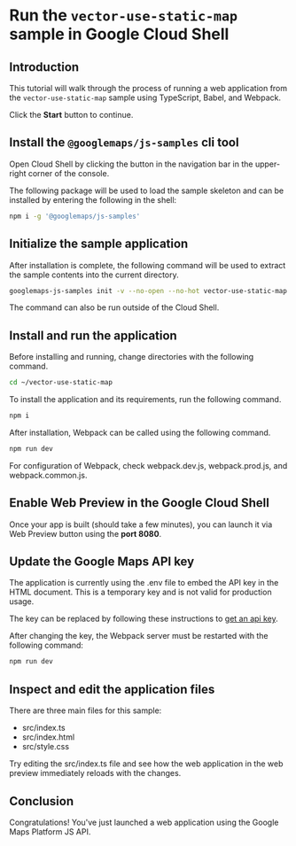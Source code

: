 # Run the `vector-use-static-map` sample in Google Cloud Shell

<walkthrough-tutorial-duration duration="10"/>

## Introduction

This tutorial will walk through the process of running a web application from
the `vector-use-static-map` sample using TypeScript, Babel, and Webpack.

Click the **Start** button to continue.

## Install the `@googlemaps/js-samples` cli tool

Open Cloud Shell by clicking the
<walkthrough-cloud-shell-icon></walkthrough-cloud-shell-icon> button in the
navigation bar in the upper-right corner of the console.

The following package will be used to load the sample skeleton and can be
installed by entering the following in the shell:

```bash
npm i -g '@googlemaps/js-samples'
```

## Initialize the sample application

After installation is complete, the following command will be used to extract
the sample contents into the current directory.

```bash
googlemaps-js-samples init -v --no-open --no-hot vector-use-static-map ~/vector-use-static-map
```

The command can also be run outside of the Cloud Shell.

## Install and run the application

Before installing and running, change directories with the following command.

```bash
cd ~/vector-use-static-map
```

To install the application and its requirements, run the following command.

```bash
npm i
```

After installation, Webpack can be called using the following command.

```bash
npm run dev
```

For configuration of Webpack, check
<walkthrough-editor-open-file filePath="vector-use-static-map/webpack.dev.js">webpack.dev.js</walkthrough-editor-open-file>,
<walkthrough-editor-open-file filePath="vector-use-static-map/webpack.prod.js">webpack.prod.js</walkthrough-editor-open-file>,
and
<walkthrough-editor-open-file filePath="vector-use-static-map/webpack.common.js">webpack.common.js</walkthrough-editor-open-file>.

## Enable Web Preview in the Google Cloud Shell

Once your app is built (should take a few minutes), you can launch it via
<walkthrough-spotlight-pointer target="cloudshell" spotlightId="devshell-web-preview-button">Web
Preview button</walkthrough-spotlight-pointer> using the **port 8080**.

## Update the Google Maps API key

The application is currently using the
<walkthrough-editor-open-file filePath="vector-use-static-map/.env">.env</walkthrough-editor-open-file>
file to embed the API key in the HTML document. This is a temporary key and is
not valid for production usage.

The key can be replaced by following these instructions to
[get an api key](https://developers.google.com/maps/documentation/javascript/get-api-key).

After changing the key, the Webpack server must be restarted with the following
command:

```bash
npm run dev
```

## Inspect and edit the application files

There are three main files for this sample:

*   <walkthrough-editor-open-file filePath="vector-use-static-map/src/index.ts">src/index.ts</walkthrough-editor-open-file>
*   <walkthrough-editor-open-file filePath="vector-use-static-map/src/index.html">src/index.html</walkthrough-editor-open-file>
*   <walkthrough-editor-open-file filePath="vector-use-static-map/src/style.css">src/style.css</walkthrough-editor-open-file>

Try editing the <walkthrough-editor-open-file filePath="vector-use-static-map/src/index.ts">src/index.ts</walkthrough-editor-open-file> file and see how the web application in the web preview immediately reloads with the changes.

## Conclusion

<walkthrough-conclusion-trophy></walkthrough-conclusion-trophy>

Congratulations! You've just launched a web application using the Google Maps
Platform JS API.
